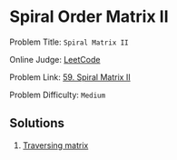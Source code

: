# Spiral Order Matrix II
Problem Title: `Spiral Matrix II`

Online Judge: [LeetCode](https://leetcode.com/)

Problem Link: [59. Spiral Matrix II](https://leetcode.com/problems/spiral-matrix-ii/)

Problem Difficulty: `Medium`

## Solutions
1. [Traversing matrix]((5.1.3.1)%20Spiral%20Matrix%20II.py)

